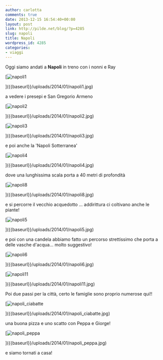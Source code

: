 ```yaml
---
author: carlotta
comments: true
date: 2013-12-15 16:54:40+00:00
layout: post
link: http://pilde.net/blog/?p=4285
slug: napoli
title: Napoli
wordpress_id: 4285
categories:
- viaggi
---
```


Oggi siamo andati a **Napoli** in treno con i nonni e Ray

[![napoli1]({{baseurl}}/uploads/2014/01/napoli1.jpg)


]({{baseurl}}/uploads/2014/01/napoli1.jpg)


a vedere i presepi e San Gregorio Armeno

[![napoli2]({{baseurl}}/uploads/2014/01/napoli2.jpg)


]({{baseurl}}/uploads/2014/01/napoli2.jpg)


 [![napoli3]({{baseurl}}/uploads/2014/01/napoli3.jpg)


]({{baseurl}}/uploads/2014/01/napoli3.jpg)


e poi anche la 'Napoli Sotterranea'

[![napoli4]({{baseurl}}/uploads/2014/01/napoli4.jpg)


]({{baseurl}}/uploads/2014/01/napoli4.jpg)


dove una lunghissima scala porta a 40 metri di profondità

[![napoli8]({{baseurl}}/uploads/2014/01/napoli8.jpg)


]({{baseurl}}/uploads/2014/01/napoli8.jpg)


e si percorre il vecchio acquedotto ... addirittura ci coltivano anche le piante!

[![napoli5]({{baseurl}}/uploads/2014/01/napoli5.jpg)


]({{baseurl}}/uploads/2014/01/napoli5.jpg)


 e poi con una candela abbiamo fatto un percorso strettissimo che porta a delle vasche d'acqua... molto suggestivo!

[![napoli6]({{baseurl}}/uploads/2014/01/napoli6.jpg)


]({{baseurl}}/uploads/2014/01/napoli6.jpg)


[![napoli11]({{baseurl}}/uploads/2014/01/napoli11.jpg)


]({{baseurl}}/uploads/2014/01/napoli11.jpg)


Poi due passi per la città, certo le famiglie sono proprio numerose qui!!

[![napoli_ciabatte]({{baseurl}}/uploads/2014/01/napoli_ciabatte.jpg)


]({{baseurl}}/uploads/2014/01/napoli_ciabatte.jpg)




una buona pizza e uno scatto con Peppa e Giorge!

[![napoli_peppa]({{baseurl}}/uploads/2014/01/napoli_peppa.jpg)


]({{baseurl}}/uploads/2014/01/napoli_peppa.jpg)


e siamo tornati a casa!
